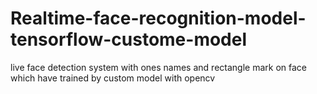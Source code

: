 # Realtime-face-recognition-model-tensorflow-custome-model
live face detection system with ones names and rectangle mark on face which have trained by custom model with opencv

